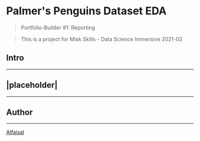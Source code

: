 # Palmer's Penguins Dataset EDA


> Portfolio-Builder #1: Reporting 

> This is a project for Misk Skills - Data Science Immersive 2021-02 

## Intro
---


## |placeholder|
---

## Author 
---
[Alfaisal](https://github.com/AlfaisalGassim) 